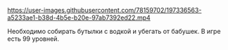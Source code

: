 https://user-images.githubusercontent.com/78159702/197336563-a5233ae1-b38d-4b5e-b20e-97ab7392ed22.mp4

Необходимо собирать бутылки с водкой и убегать от бабушек. В игре есть 99 уровней.
